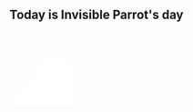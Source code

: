 <h2>Today is Invisible Parrot's day</h2><img src="https://raw.githubusercontent.com/jmhobbs/cultofthepartyparrot.com/master/parrots/hd/invisibleparrot.gif" />